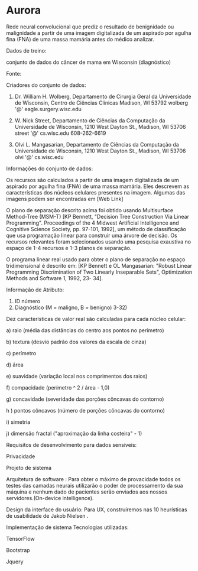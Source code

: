 # Aurora

Rede neural convolucional que prediz o resultado de benignidade ou malignidade  a partir de uma imagem digitalizada de um aspirado por agulha fina (FNA) de uma massa mamária antes do médico analizar.  

Dados de treino:

conjunto de dados do câncer de mama em Wisconsin (diagnóstico)

Fonte:

Criadores do conjunto de dados:

1. Dr. William H. Wolberg, Departamento de Cirurgia Geral da
Universidade de Wisconsin, Centro de Ciências Clínicas
Madison, WI 53792
wolberg '@' eagle.surgery.wisc.edu

2. W. Nick Street, Departamento de Ciências da Computação da
Universidade de Wisconsin, 1210 West Dayton St., Madison, WI 53706
street '@' cs.wisc.edu 608-262-6619

3. Olvi L. Mangasarian, Departamento de Ciências da Computação da
Universidade de Wisconsin, 1210 West Dayton St., Madison, WI 53706
olvi '@' cs.wisc.edu


Informações do conjunto de dados:

Os recursos são calculados a partir de uma imagem digitalizada de um aspirado por agulha fina (FNA) de uma massa mamária. Eles descrevem as características dos núcleos celulares presentes na imagem. Algumas das imagens podem ser encontradas em [Web Link]

O plano de separação descrito acima foi obtido usando Multisurface Method-Tree (MSM-T) [KP Bennett, "Decision Tree Construction Via Linear Programming". Proceedings of the 4 Midwest Artificial Intelligence and Cognitive Science Society, pp. 97-101, 1992], um método de classificação que usa programação linear para construir uma árvore de decisão. Os recursos relevantes foram selecionados usando uma pesquisa exaustiva no espaço de 1-4 recursos e 1-3 planos de separação.

O programa linear real usado para obter o plano de separação no espaço tridimensional é descrito em: [KP Bennett e OL Mangasarian: "Robust Linear Programming Discrimination of Two Linearly Inseparable Sets", Optimization Methods and Software 1, 1992, 23- 34].


Informação de Atributo:

1) ID número
2) Diagnóstico (M = maligno, B = benigno)
3-32)

Dez características de valor real são calculadas para cada núcleo celular:

a) raio (média das distâncias do centro aos pontos no perímetro)

b) textura (desvio padrão dos valores da escala de cinza)

c) perímetro

d) área

e) suavidade (variação local nos comprimentos dos raios)

f) compacidade (perímetro ^ 2 / área - 1,0)

g) concavidade (severidade das porções côncavas do contorno)

h ) pontos côncavos (número de porções côncavas do contorno)

i) simetria

j) dimensão fractal ("aproximação da linha costeira" - 1)



Requisitos de desenvolvimento para dados sensíveis:

Privacidade


Projeto de sistema

Arquitetura de software : Para obter o máximo de provacidade todos os testes das camadas neurais utilizarão o poder de processamento da sua máquina e nenhum dado de pacientes serão enviados aos nossos servidores.(On-device intelligence).

Design da interface do usuário: Para UX, construíremos nas 10 heurísticas de usabilidade de Jakob Nielsen .

Implementação de sistema
Tecnologias utilizadas:

TensorFlow

Bootstrap

Jquery



